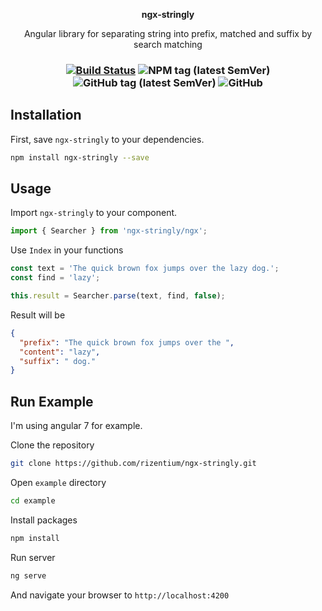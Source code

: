 <p align='center'><b>ngx-stringly</b></p>
<p align='center'>Angular library for separating string into prefix, matched and suffix by search matching</p>
<h3 align='center'>

  [![Build Status](https://travis-ci.org/rizentium/ngx-stringly.svg?branch=master)](https://travis-ci.org/rizentium/ngx-stringly)
  ![NPM tag (latest SemVer)](https://img.shields.io/npm/v/ngx-stringly.svg)
  ![GitHub tag (latest SemVer)](https://img.shields.io/github/tag/rizentium/ngx-stringly.svg)
  ![GitHub](https://img.shields.io/github/license/rizentium/ngx-stringly.svg)
  
</h3>

## Installation
First, save `ngx-stringly` to your dependencies.
```bash
npm install ngx-stringly --save
```

## Usage
Import `ngx-stringly` to your component.
```typescript
import { Searcher } from 'ngx-stringly/ngx';
```
Use `Index` in your functions
```typescript
const text = 'The quick brown fox jumps over the lazy dog.';
const find = 'lazy';

this.result = Searcher.parse(text, find, false);
```
Result will be
```json
{
  "prefix": "The quick brown fox jumps over the ",
  "content": "lazy",
  "suffix": " dog."
}
```
## Run Example
I'm using angular 7 for example.


Clone the repository
```bash
git clone https://github.com/rizentium/ngx-stringly.git
```
Open `example` directory
```bash
cd example
```
Install packages
```bash
npm install
```
Run server
```bash
ng serve
```
And navigate your browser to `http://localhost:4200`
